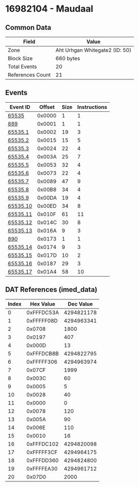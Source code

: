 # 16982104 - Maudaal

## Common Data

| Field            | Value                          |
|------------------|--------------------------------|
| Zone             | Aht Urhgan Whitegate2 (ID: 50) |
| Block Size       | 660 bytes                      |
| Total Events     | 20                             |
| References Count | 21                             |

## Events

| Event ID                  | Offset   |   Size |   Instructions |
|---------------------------|----------|--------|----------------|
| [65535](./65535.md)       | 0x0000   |      1 |              1 |
| [889](./889.md)           | 0x0001   |      1 |              1 |
| [65535.1](./65535.1.md)   | 0x0002   |     19 |              3 |
| [65535.2](./65535.2.md)   | 0x0015   |     15 |              5 |
| [65535.3](./65535.3.md)   | 0x0024   |     22 |              4 |
| [65535.4](./65535.4.md)   | 0x003A   |     25 |              7 |
| [65535.5](./65535.5.md)   | 0x0053   |     32 |              4 |
| [65535.6](./65535.6.md)   | 0x0073   |     22 |              4 |
| [65535.7](./65535.7.md)   | 0x0089   |     47 |              9 |
| [65535.8](./65535.8.md)   | 0x00B8   |     34 |              4 |
| [65535.9](./65535.9.md)   | 0x00DA   |     19 |              4 |
| [65535.10](./65535.10.md) | 0x00ED   |     34 |              8 |
| [65535.11](./65535.11.md) | 0x010F   |     61 |             11 |
| [65535.12](./65535.12.md) | 0x014C   |     30 |              8 |
| [65535.13](./65535.13.md) | 0x016A   |      9 |              3 |
| [890](./890.md)           | 0x0173   |      1 |              1 |
| [65535.14](./65535.14.md) | 0x0174   |      9 |              3 |
| [65535.15](./65535.15.md) | 0x017D   |     10 |              2 |
| [65535.16](./65535.16.md) | 0x0187   |     29 |              3 |
| [65535.17](./65535.17.md) | 0x01A4   |     58 |             10 |

## DAT References (imed_data)

|   Index | Hex Value   |   Dec Value |
|---------|-------------|-------------|
|       0 | 0xFFFDC53A  |  4294821178 |
|       1 | 0xFFFFF08D  |  4294963341 |
|       2 | 0x0708      |        1800 |
|       3 | 0x0197      |         407 |
|       4 | 0x000D      |          13 |
|       5 | 0xFFFDCB8B  |  4294822795 |
|       6 | 0xFFFFF306  |  4294963974 |
|       7 | 0x07CF      |        1999 |
|       8 | 0x003C      |          60 |
|       9 | 0x0005      |           5 |
|      10 | 0x0028      |          40 |
|      11 | 0x0000      |           0 |
|      12 | 0x0078      |         120 |
|      13 | 0x005A      |          90 |
|      14 | 0x006E      |         110 |
|      15 | 0x0010      |          16 |
|      16 | 0xFFFDC102  |  4294820098 |
|      17 | 0xFFFFF3CF  |  4294964175 |
|      18 | 0xFFFDD360  |  4294824800 |
|      19 | 0xFFFFEA30  |  4294961712 |
|      20 | 0x07D0      |        2000 |
